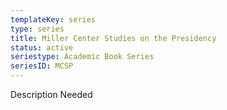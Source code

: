 ```yaml
---
templateKey: series
type: series
title: Miller Center Studies on the Presidency
status: active
seriestype: Academic Book Series
seriesID: MCSP
---
```

Description Needed
